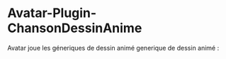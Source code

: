 # Avatar-Plugin-ChansonDessinAnime
 Avatar joue les géneriques de dessin animé
generique de dessin animé : 
